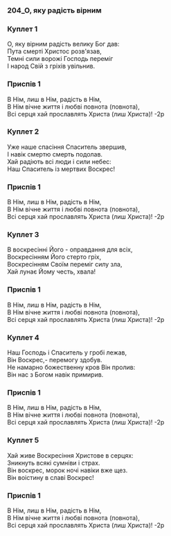 ### 204_О, яку радість вірним
### Куплет 1
О, яку вірним радість велику Бог дав:<br/>Пута смерті Христос розв'язав,<br/>Темні сили ворожі Господь переміг<br/>І народ Свій з гріхів увільнив.
### Приспів 1
В Нім, лиш в Нім, радість в Нім,<br/>В Нім вічне життя і любві повнота (повнота),<br/>Всі серця хай прославлять Христа (лиш Христа)! -2р
### Куплет 2
Уже наше спасіння Спаситель звершив,<br/>І навік смертю смерть подолав.<br/>Хай радіють всі люди і сили небес:<br/>Наш Спаситель із мертвих Воскрес!
### Приспів 1
В Нім, лиш в Нім, радість в Нім,<br/>В Нім вічне життя і любві повнота (повнота),<br/>Всі серця хай прославлять Христа (лиш Христа)! -2р
### Куплет 3
В воскресінні Його - оправдання для всіх,<br/>Воскресінням Його стерто гріх,<br/>Воскресінням Своїм переміг силу зла,<br/>Хай лунає Йому честь, хвала!
### Приспів 1
В Нім, лиш в Нім, радість в Нім,<br/>В Нім вічне життя і любві повнота (повнота),<br/>Всі серця хай прославлять Христа (лиш Христа)! -2р
### Куплет 4
Наш Господь і Спаситель у гробі лежав,<br/>Він Воскрес,- перемогу здобув.<br/>Не намарно божественну кров Він пролив:<br/>Він нас з Богом навік примирив.
### Приспів 1
В Нім, лиш в Нім, радість в Нім,<br/>В Нім вічне життя і любві повнота (повнота),<br/>Всі серця хай прославлять Христа (лиш Христа)! -2р
### Куплет 5
Хай живе Воскресіння Христове в серцях:<br/>Зникнуть всякі сумніви і страх.<br/>Він воскрес, морок ночі навіки вже щез.<br/>Він воістину в славі Воскрес!
### Приспів 1
В Нім, лиш в Нім, радість в Нім,<br/>В Нім вічне життя і любві повнота (повнота),<br/>Всі серця хай прославлять Христа (лиш Христа)! -2р
